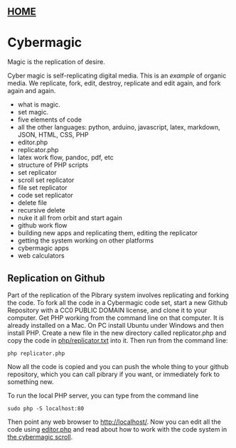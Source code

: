 
## [HOME](scrolls/home)

# Cybermagic
 
Magic is the replication of desire.

 Cyber magic is self-replicating digital media.  This is an *example* of organic media.  We replicate, fork, edit, destroy, replicate and edit again, and fork again and again.  

 - what is magic.
 - set magic.
 - five elements of code
 - all the other languages: python, arduino, javascript, latex, markdown, JSON, HTML, CSS, PHP
 - editor.php
 - replicator.php
 - latex work flow, pandoc, pdf, etc
 - structure of PHP scripts
 - set replicator
 - scroll set replicator
 - file set replicator
 - code set replicator
 - delete file
 - recursive delete
 - nuke it all from orbit and start again
 - github work flow
 - building new apps and replicating them, editing the replicator
 - getting the system working on other platforms
 - cybermagic apps
 - web calculators

## Replication on Github

Part of the replication of the Pibrary system involves replicating and forking the code.  To fork all the code in a Cybermagic code set, start a new Github Repository with a CC0 PUBLIC DOMAIN license, and clone it to your computer.  Get PHP working from the command line on that computer.  It is already installed on a Mac.  On PC install Ubuntu under Windows and then install PHP.  Create a new file in the new directory called replicator.php and copy the code in [php/replicator.txt](php/replicator.txt) into it.  Then run from the command line:

```
php replicator.php
```

Now all the code is copied and you can push the whole thing to your github repository, which you can call pibrary if you want, or immediately fork to something new. 

To run the local PHP server, you can type from the command line

```
sudo php -S localhost:80
```
Then point any web browser to [http://localhost/](http://localhost/).  Now you can edit all the code using [editor.php](editor.php) and read about how to work with the code system in [the cybermagic scroll](scrolls/cybermagic).
